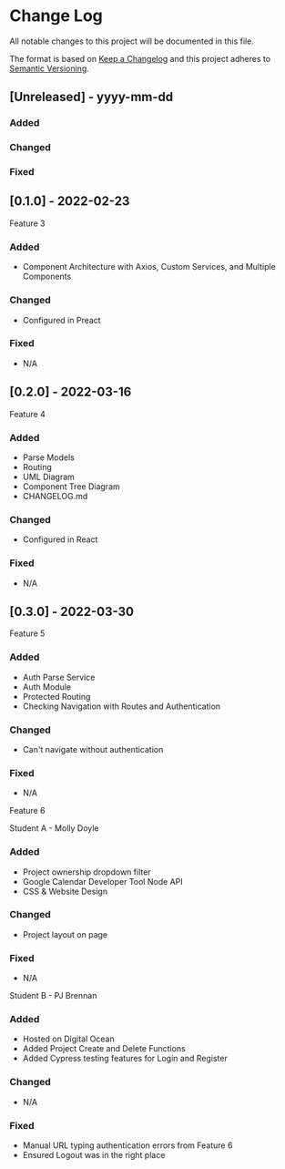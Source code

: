 # Change Log
All notable changes to this project will be documented in this file.
 
The format is based on [Keep a Changelog](http://keepachangelog.com/)
and this project adheres to [Semantic Versioning](http://semver.org/).
 
## [Unreleased] - yyyy-mm-dd
 
### Added
 
### Changed
 
### Fixed
 
## [0.1.0] - 2022-02-23
  
Feature 3
 
### Added
- Component Architecture with Axios, Custom Services, and Multiple Components

### Changed
  
- Configured in Preact
  
 
### Fixed
 
- N/A
 
## [0.2.0] - 2022-03-16

Feature 4
 
### Added
- Parse Models
- Routing
- UML Diagram
- Component Tree Diagram
- CHANGELOG.md
   
### Changed
- Configured in React
 
### Fixed
 
- N/A

## [0.3.0] - 2022-03-30

Feature 5
 
### Added
- Auth Parse Service
- Auth Module
- Protected Routing
- Checking Navigation with Routes and Authentication
   
### Changed
- Can't navigate without authentication
 
### Fixed
 
- N/A

Feature 6

Student A - Molly Doyle 
 
### Added
- Project ownership dropdown filter  
- Google Calendar Developer Tool Node API 
- CSS & Website Design


### Changed
- Project layout on page 
 
### Fixed
 
- N/A

Student B - PJ Brennan
 
### Added
- Hosted on Digital Ocean
- Added Project Create and Delete Functions
- Added Cypress testing features for Login and Register

### Changed
- N/A
 
### Fixed
 
- Manual URL typing authentication errors from Feature 6
- Ensured Logout was in the right place
